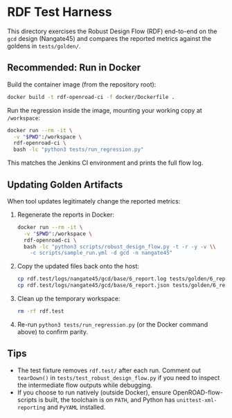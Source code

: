 # RDF Test Harness

This directory exercises the Robust Design Flow (RDF) end-to-end on the `gcd`
design (Nangate45) and compares the reported metrics against the goldens in
`tests/golden/`.

## Recommended: Run in Docker

Build the container image (from the repository root):

```bash
docker build -t rdf-openroad-ci -f docker/Dockerfile .
```

Run the regression inside the image, mounting your working copy at
`/workspace`:

```bash
docker run --rm -it \
  -v "$PWD":/workspace \
  rdf-openroad-ci \
  bash -lc "python3 tests/run_regression.py"
```

This matches the Jenkins CI environment and prints the full flow log.

## Updating Golden Artifacts

When tool updates legitimately change the reported metrics:

1. Regenerate the reports in Docker:
   ```bash
   docker run --rm -it \
     -v "$PWD":/workspace \
     rdf-openroad-ci \
     bash -lc "python3 scripts/robust_design_flow.py -t -r -y -v \\
       -c scripts/sample_run.yml -d gcd -n nangate45"
   ```
2. Copy the updated files back onto the host:
   ```bash
   cp rdf.test/logs/nangate45/gcd/base/6_report.log tests/golden/6_report.log.ok
   cp rdf.test/logs/nangate45/gcd/base/6_report.json tests/golden/6_report.json.ok
   ```
3. Clean up the temporary workspace:
   ```bash
   rm -rf rdf.test
   ```
4. Re-run `python3 tests/run_regression.py` (or the Docker command above) to
   confirm parity.

## Tips

- The test fixture removes `rdf.test/` after each run. Comment out
  `tearDown()` in `tests/test_robust_design_flow.py` if you need to inspect the
  intermediate flow outputs while debugging.
- If you choose to run natively (outside Docker), ensure OpenROAD-flow-scripts
  is built, the toolchain is on `PATH`, and Python has `unittest-xml-reporting`
  and `PyYAML` installed.
